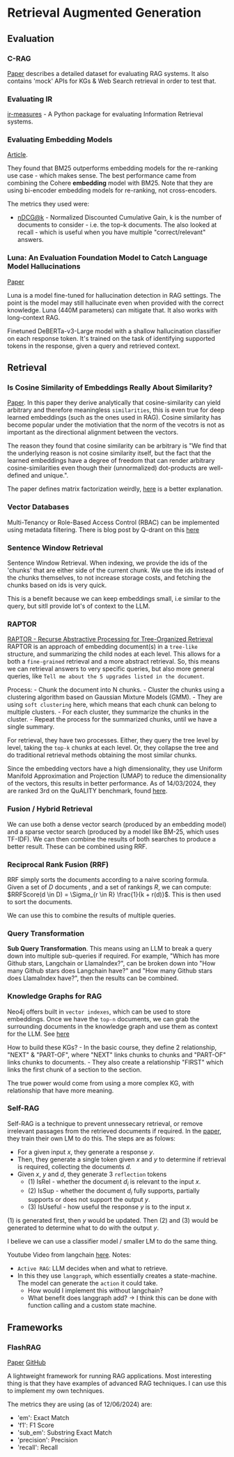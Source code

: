 # Retrieval Augmented Generation

## Evaluation

### C-RAG

[Paper](https://arxiv.org/pdf/2406.04744) describes a detailed dataset for evaluating RAG systems. It also contains 'mock' APIs for KGs & Web Search retrieval in order to test that.

### Evaluating IR

[ir-measures](https://ir-measur.es/en/latest/getting-started.html) - A Python package for evaluating Information Retrieval systems.

### Evaluating Embedding Models

[Article](https://ar5iv.labs.arxiv.org/html/2305.06300).

They found that BM25 outperforms embedding models for the re-ranking use case - which makes sense. The best performance came from combining the Cohere **embedding** model with BM25. Note that they are using bi-encoder embedding models for re-ranking, not cross-encoders.

The metrics they used were:
- [nDCG@k](https://en.wikipedia.org/wiki/Discounted_cumulative_gain) - Normalized Discounted Cumulative Gain, k is the number of documents to consider - i.e. the top-k documents. The also looked at recall - which is useful when you have multiple "correct/relevant" answers.

### Luna: An Evaluation Foundation Model to Catch Language Model Hallucinations

[Paper](https://arxiv.org/pdf/2406.00975)

Luna is a model fine-tuned for hallucination detection in RAG settings. The point is the model may still hallucinate even when provided with the correct knowledge. Luna (440M parameters) can mitigate that. It also works with long-context RAG.

Finetuned DeBERTa-v3-Large model with a shallow hallucination classifier on each response token. It's trained on the task of identifying supported tokens in the response, given a query and retrieved context.

## Retrieval

### Is Cosine Similarity of Embeddings Really About Similarity?

[Paper](https://arxiv.org/pdf/2403.05440.pdf). In this paper they derive analytically that cosine-similarity can yield arbitrary and therefore meaningless `similarities`, this is even true for deep learned embeddings (such as the ones used in RAG). Cosine similarity has become popular under the motiviation that the norm of the vecotrs is not as important as the directional alignment between the vectors.

The reason they found that cosine similarity can be arbitrary is "We find that the underlying reason is not cosine similarity itself, but the fact that the learned embeddings have a degree of freedom that can render arbitrary cosine-similarities even though their (unnormalized) dot-products are well-defined and unique.".

The paper defines matrix factorization weirdly, [here](https://developers.google.com/machine-learning/recommendation/collaborative/matrix) is a better explanation.


### Vector Databases

Multi-Tenancy or Role-Based Access Control (RBAC) can be implemented using metadata filtering. There is blog post by Q-drant on this [here](https://qdrant.tech/documentation/tutorials/llama-index-multitenancy/)

### Sentence Window Retrieval

Sentence Window Retrieval. When indexing, we provide the ids of the 'chunks' that are either side of the current chunk. We use the ids instead of the chunks themselves, to not increase storage costs, and fetching the chunks based on ids is very quick.

This is a benefit because we can keep embeddings small, i.e similar to the query, but sitll provide lot's of context to the LLM.

### RAPTOR

[RAPTOR - Recurse Abstractive Processing for Tree-Organized Retrieval](https://arxiv.org/pdf/2401.18059.pdf)
RAPTOR is an approach of embedding document(s) in a `tree-like` structure, and summarizing the child nodes at each level. This allows for a both a `fine-grained` retrieval and a more abstract retrieval. So, this means we can retrieval answers to very specific queries, but also more general queries, like `Tell me about the 5 upgrades listed in the document`.

Process:
    - Chunk the document into N chunks.
    - Cluster the chunks using a clustering algorithm based on Gaussian Mixture Models (GMM).
        - They are using `soft clustering` here, which means that each chunk can belong to multiple clusters.
    - For each cluster, they summarize the chunks in the cluster.
    - Repeat the process for the summarized chunks, until we have a single summary.

For retrieval, they have two processes. Either, they query the tree level by level, taking the `top-k` chunks at each level. Or, they collapse the tree and do traditional retrieval methods obtaining the most similar chunks.

Since the embedding vectors have a high dimensionality, they use Uniform Manifold Approximation and Projection (UMAP) to reduce the dimensionality of the vectors, this results in better performance. As of 14/03/2024, they are ranked 3rd on the QuALITY benchmark, found [here](https://paperswithcode.com/sota/question-answering-on-quality?p=raptor-recursive-abstractive-processing-for).

### Fusion / Hybrid Retrieval

We can use both a dense vector search (produced by an embedding model) and a sparse vector search (produced by a model like BM-25, which uses TF-IDF). We can then combine the results of both searches to produce a better result. These can be combined using RRF.

### Reciprocal Rank Fusion (RRF)

RRF simply sorts the documents according to a naive scoring formula. Given a set of $D$ documents , and a set of rankings $R$, we can compute: $RRFScore(d \in D) = \Sigma_{r \in R} \frac{1}{k + r(d)}$. This is then used to sort the documents.

We can use this to combine the results of multiple queries.

### Query Transformation

**Sub Query Transformation**. This means using an LLM to break a query down into multiple sub-queries if required. For example, "Which has more Github stars, Langchain or LlamaIndex?", can be broken down into "How many Github stars does Langchain have?" and "How many Github stars does LlamaIndex have?", then the results can be combined.

### Knowledge Graphs for RAG

Neo4j offers built in `vector indexes`, which can be used to store embeddings. Once we have the `top-n` documents, we can grab the surrounding documents in the knowledge graph and use them as context for the LLM. See [here](https://neo4j.com/docs/cypher-manual/current/indexes/semantic-indexes/vector-indexes/)

How to build these KGs?
    - In the basic course, they define 2 relationship, "NEXT" & "PART-OF", where "NEXT" links chunks to chunks and "PART-OF" links chunks to documents.
    - They also create a relationship "FIRST" which links the first chunk of a section to the section.

The true power would come from using a more complex KG, with relationship that have more meaning. 

### Self-RAG

Self-RAG is a technique to prevent unnessecary retrieval, or remove irrelevant passages from the retrieved documents if required. In the [paper](https://arxiv.org/pdf/2310.11511.pdf), they train their own LM to do this. The steps are as folows:

- For a given input $x$, they generate a response $y$.
- Then, they generate a single token given $x$ and $y$ to determine if retrieval is required, collecting the documents $d$.
- Given $x$, $y$ and $d$, they generate 3 `reflection` tokens
    - (1) IsRel - whether the document $d_i$ is relevant to the input $x$.
    - (2) IsSup - whether the document $d_i$ fully supports, partially supports or does not support the output $y$.
    - (3) IsUseful - how useful the response $y$ is to the input $x$.

(1) is generated first, then $y$ would be updated. Then (2) and (3) would be generated to determine what to do with the output $y$.

I believe we can use a classifier model / smaller LM to do the same thing.

Youtube Video from langchain [here](https://www.youtube.com/watch?v=pbAd8O1Lvm4). Notes:
- `Active RAG`: LLM decides when and what to retrieve.
- In this they use `langgraph`, which essentially creates a state-machine. The model can generate the `action` it could take.
    - How would I implement this without langchain?
    - What benefit does langgraph add? -> I think this can be done with function calling and a custom state machine.

## Frameworks

### FlashRAG

[Paper](https://arxiv.org/pdf/2405.13576)
[GitHub](https://github.com/RUC-NLPIR/FlashRAG)

A lightweight framework for running RAG applications. Most interesting thing is that they have examples of advanced RAG techniques. I can use this to implement my own techniques.

The metrics they are using (as of 12/06/2024) are:

- 'em': Exact Match
- 'f1': F1 Score
- 'sub_em': Substring Exact Match
- 'precision': Precision
- 'recall': Recall
